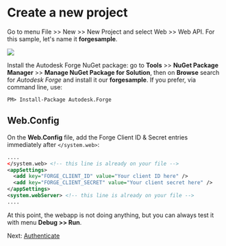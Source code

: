 # Create a new project

Go to menu File >> New >> New Project and select Web >> Web API. For this sample, let's name it **forgesample**. 

![](_media/net/create_project_webapi.gif) 

Install the Autodesk Forge NuGet package: go to **Tools** >> **NuGet Package Manager** >> **Manage NuGet Package for Solution**, then on **Browse** search for *Autodesk Forge* and install it our **forgesample**. If you prefer, via command line, use:

```
PM> Install-Package Autodesk.Forge
```

## Web.Config

On the **Web.Config** file, add the Forge Client ID & Secret entries immediately after `</system.web>`:

```xml
....
</system.web> <!-- this line is already on your file -->
<appSettings>
  <add key="FORGE_CLIENT_ID" value="Your client ID here" />
  <add key="FORGE_CLIENT_SECRET" value="Your client secret here" />
</appSettings>
<system.webServer> <!-- this line is already on your file -->
....
```

At this point, the webapp is not doing anything, but you can always test it with menu **Debug >> Run**.

Next: [Authenticate](oauth/2legged/)